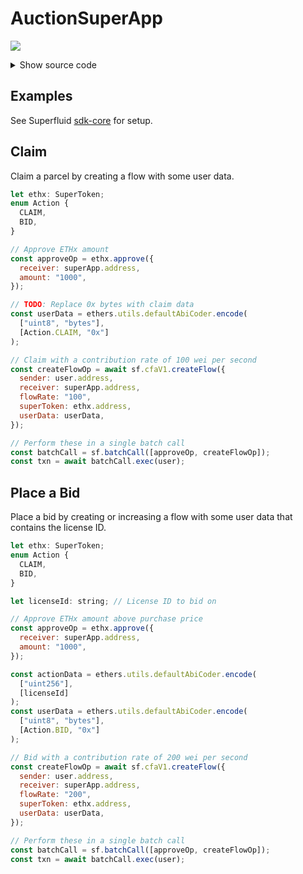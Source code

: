 # AuctionSuperApp

![](https://mermaid.ink/img/pako:eNqNVm1v2jAQ_itepEpFM1MT6BsdTJRWGlLXVq36YVr6wUsOsBqcyDGjqOp_38V23kM3CUF899zrc2fy5gRxCM7IWUTxNlgxqcjNAyG-IFwE8ikFOU2Sw19zPABLgWxQQvoTwpLkuYeoECqoK9iLiiqgCFQnBNUZqoCgKkNkSA2R8Aekcie-86CffOe5kHoNaRAxvkbZLPsF-UWfD3tGWcaaBorHAnE25GElZo8wEZKiplwlIQCOgXp5-EyvwDrUaRhJ3ZlB83S2kXdbAfLNd-YpwZMEoYgWffOdd8SkoO426pKH6OsRFIk3KlWYChdL8puHOquCj44YCdvdg2CR2qGDe7Yj9kQ-k1kETJK7ikMMYzMTAZbwYItDy1aIRuEsCCCxaU71c-kstE0z2qKFub4-XaTfJ77zJF5EvM3cZoz4DkonOeNd-NvYjFDIFPs32ngl4zGZ3UznP6yBHgr9VK_-Yw-X8ytrX7JZozZP0KJiTaaLhDcaT65fearSjHZj8hPSVinWuuFTwBaloR6jW9iSFV-uIFXZfNgpwk8BahiXzhuIMn4xg5qsypLXmvGp2gy7h7Vt14rmttUW0JrWdsgMSKOdZW6mI96H_Swa5zWtsUPXEUtS0Ix8Z2lrv8CorZsKvpMDS0BmOKm60qwWLW5mUe5o9_hVrYqALVStxP2wVgkdc_YBy3tG3tt_g1VA3eQN_o-8QdM6S3G6FiqjLr9V8EJcxxuhfF-Mx_gVmIR0-EuzDsRWp02bPot7rA1qbIzXTKzQ53Zed15f9-RVieh1lWqv0DasI7FWzxv3z9DQ1eh6rd3D7unwsumIuHh5VLsIyBF1qUcHdEiP6Qk9pWf0nLoodKnrUXdA3SF1j6l7Qt1T6p5R95x6R9Q7od4p9c7o4IikSsYvMFpKAEHNob_loVqNhskrDeIolkZ54YuDA1JG1h5y81gysYR99kaLDvCKT9MrWNhayIJH0UhCaHHbFVcFLN8Gauu25wuHOvgKsWY8xPekN2wXNkmtYA2-M8LHEBZsE-F7hy_eEbpJ8C8JrkOuYumMFixKgTpso-LHnQgKgUFdcbaUbG2l738BzmMoGg)

<details>
  <summary>Show source code</summary>

````
```mermaid
  flowchart LR
 incrUserApp([Increase user -> app])
 decrUserApp([Decrease user -> app])
 delUserApp([Delete user -> app])
 delAppUser([Delete app -> user])
 revert1>"Revert"]
 revert2>"Revert"]
 claim>"Claimer.claim()"]
 delAppUserAction>"Delete (app -> user) and Decrease (app -> receiver)"]
 recreateAppUser>"Recreate (app -> user)"]
 isCurOwner{"Is Current Owner?"}
 setOutBid>"Set outstanding bid and Increase (app -> user)"]
 payPenalty>"Pay Penalty + Clear Outstanding Bid"]
 incAppReceiver>"Increase (app -> receiver)"]
 acceptBid>"Accept Bid"]
 decreaseBid>"Decrease Bid"]

 incrUserApp -- "Unknown action" --> revert1
 incrUserApp -- "No user data" --> revert1
 incrUserApp -- "action == CLAIM" --> claim --> incAppReceiver
 incrUserApp -- "action == BID" --> isCurOwner
 isCurOwner -- "No" --> outBid1{"Outstanding Bid Exists?"} -- "Yes" --> revert1
 outBid1 -- "No" --> newBidder{"New highest bid?"}

 newBidder -- "No" --> revert1
 newBidder -- "Yes" --> setOutBid

 decrUserApp -- "action != BID" --> revert2
 delUserApp --> delAppUserAction
 delAppUser --> recreateAppUser

 isCurOwner -- "Yes" --> outBid2{"Outstanding Bid Exists?"}
 outBid2 -- "Yes" --> bidElapsed1{"Has outstanding bid elapsed?"}
 bidElapsed1 -- "No" --> newBid{"New bid > outstanding?"}
 newBid -- "Yes" --> payPenalty --> incAppReceiver
 newBid -- "No" --> incAppReceiver
 outBid2 -- "No" --> incAppReceiver
 bidElapsed1 -- "Yes" --> revert1

 decrUserApp -- "action == BID" --> isCurOwner2{"Is Current Owner?"}
 isCurOwner2 -- "Yes" --> outBid3{"Outstanding Bid Exists?"}
 outBid3 -- "Yes" --> decrAmnt1{"Decreased amount\n==\ncurrentOwnerBid?"}
 decrAmnt1 -- "Yes" --> acceptBid
 decrAmnt1 -- "No" --> revert2
 outBid3 -- "No" --> decrAmnt2{"Decreased amount\n<=\ncurrentOwnerBid?"}
 decrAmnt2 -- "Yes" --> decreaseBid
 decrAmnt2 -- "No" --> revert2
 isCurOwner2 -- "No" --> outBid4{"Is Outstanding Bid?"}
 outBid4 -- "Yes" --> revert2

linkStyle 0,1,2,3,4,5,6,7,8,9,10,11,12,13,14,15,16,17,18,19,20,26,27,28,30 stroke:green,stroke-width:4px,color:green;
%% linkStyle 27,28 stroke:orange,stroke-width:4px,color:orange;
classDef revert fill:red,color:white;
class revert1,revert2 revert;
````

</details>

## Examples

See Superfluid [sdk-core](https://github.com/superfluid-finance/protocol-monorepo/tree/dev/packages/sdk-core) for setup.

## Claim

Claim a parcel by creating a flow with some user data.

```javascript
let ethx: SuperToken;
enum Action {
  CLAIM,
  BID,
}

// Approve ETHx amount
const approveOp = ethx.approve({
  receiver: superApp.address,
  amount: "1000",
});

// TODO: Replace 0x bytes with claim data
const userData = ethers.utils.defaultAbiCoder.encode(
  ["uint8", "bytes"],
  [Action.CLAIM, "0x"]
);

// Claim with a contribution rate of 100 wei per second
const createFlowOp = await sf.cfaV1.createFlow({
  sender: user.address,
  receiver: superApp.address,
  flowRate: "100",
  superToken: ethx.address,
  userData: userData,
});

// Perform these in a single batch call
const batchCall = sf.batchCall([approveOp, createFlowOp]);
const txn = await batchCall.exec(user);
```

## Place a Bid

Place a bid by creating or increasing a flow with some user data that contains the license ID.

```javascript
let ethx: SuperToken;
enum Action {
  CLAIM,
  BID,
}

let licenseId: string; // License ID to bid on

// Approve ETHx amount above purchase price
const approveOp = ethx.approve({
  receiver: superApp.address,
  amount: "1000",
});

const actionData = ethers.utils.defaultAbiCoder.encode(
  ["uint256"],
  [licenseId]
);
const userData = ethers.utils.defaultAbiCoder.encode(
  ["uint8", "bytes"],
  [Action.BID, "0x"]
);

// Bid with a contribution rate of 200 wei per second
const createFlowOp = await sf.cfaV1.createFlow({
  sender: user.address,
  receiver: superApp.address,
  flowRate: "200",
  superToken: ethx.address,
  userData: userData,
});

// Perform these in a single batch call
const batchCall = sf.batchCall([approveOp, createFlowOp]);
const txn = await batchCall.exec(user);
```
